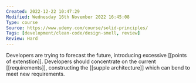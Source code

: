```yaml
---
Created: 2022-12-22 10:47:29
Modified: Wednesday 16th November 2022 16:45:08
Type: course
Source: https://www.udemy.com/course/solid-principles/
Tags: [development/clean-code/design-smell, review]
Review: Hard
---
```


Developers are trying to forecast the future, introducing excessive [[points of extenstion]].
Developers should concentrate on the current [[requirements]], constructing the [[supple architecture]] which can bend to meet new requirements.